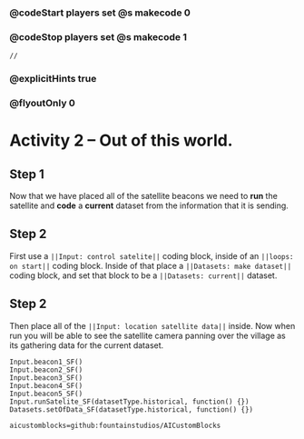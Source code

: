 ### @codeStart players set @s makecode 0
### @codeStop players set @s makecode 1

```template
//
```

### @explicitHints true
### @flyoutOnly 0

# Activity 2 – Out of this world.

## Step 1
Now that we have placed all of the satellite beacons we need to **run** the satellite and **code** a **current** dataset from the information that 
it is sending.  

## Step 2 
First use a `||Input: control satelite||` coding block, inside of an `||loops: on start||` coding block. Inside of that place a `||Datasets: make dataset||`
coding block, and set that block to be a `||Datasets: current||` dataset.

## Step 2 
Then place all of the `||Input: location satellite data||` inside. Now when run you will be able to see the satellite camera panning over the village 
as its gathering data for the current dataset.

```ghost
Input.beacon1_SF()
Input.beacon2_SF()
Input.beacon3_SF()
Input.beacon4_SF()
Input.beacon5_SF()
Input.runSatelite_SF(datasetType.historical, function() {})
Datasets.setOfData_SF(datasetType.historical, function() {})
```

```package
aicustomblocks=github:fountainstudios/AICustomBlocks
```